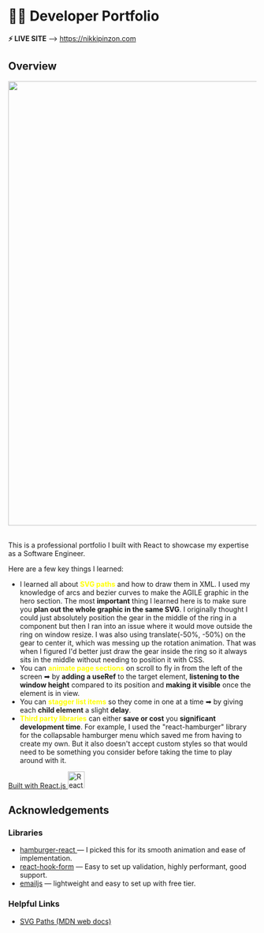 # 👩‍💻 Developer Portfolio

**⚡ LIVE SITE** --> <a href="https://nikkipinzon.com" target="_blank">https://nikkipinzon.com</a>

## Overview

<img src="https://firebasestorage.googleapis.com/v0/b/portfolio-cd2d0.appspot.com/o/portfolio%20redesign%20screenshot.png?alt=media&token=570b80b9-0244-4868-bfce-c911ae63f2f5" width="900rem"/>
<br /><br />

This is a professional portfolio I built with React to showcase my expertise as a Software Engineer. 

Here are a few key things I learned:

- I learned all about <span style="color: yellow">**SVG paths**</span> and how to draw them in XML. I used my knowledge of arcs and bezier curves to make the AGILE graphic in the hero section. The most **important** thing I learned here is to make sure you **plan out the whole graphic in the same SVG**. I originally thought I could just absolutely position the gear in the middle of the ring in a component but then I ran into an issue where it would move outside the ring on window resize. I was also using translate(-50%, -50%) on the gear to center it, which was messing up the rotation animation. That was when I figured I'd better just draw the gear inside the ring so it always sits in the middle without needing to position it with CSS.
- You can <span style="color: yellow">**animate page sections**</span> on scroll to fly in from the left of the screen ➡ by **adding a useRef** to the target element, **listening to the window height** compared to its position and **making it visible** once the element is in view.
- You can <span style="color: yellow">**stagger list items**</span> so they come in one at a time ➡ by giving each **child element** a slight **delay**.
- <span style="color: yellow">**Third party libraries**</span> can either **save or cost** you **significant development time**. For example, I used the "react-hamburger" library for the collapsable hamburger menu which saved me from having to create my own. But it also doesn't accept custom styles so that would need to be something you consider before taking the time to play around with it.

<!-- TODO: Add a screenshot of the live project.
    1. Link to a 'live demo.'
    2. Describe your overall experience in a couple of sentences.
    3. List a few specific technical things that you learned or improved on.
    4. Share any other tips or guidance for others attempting this or something similar.
 -->

<a href="https://react.dev/" target="_blank">
Built with React.js
<img alt="React.js" width="34px" src="https://cdn.jsdelivr.net/gh/devicons/devicon/icons/react/react-original.svg" />
</a>

<!-- TODO: List any MAJOR libraries/frameworks (e.g. React, Tailwind) with links to their homepages. -->

## Acknowledgements

### Libraries

<ul>
    <li>
        <a href="https://www.npmjs.com/package/hamburger-react" target="_blank">hamburger-react
        </a> — I picked this for its smooth animation and ease of implementation.
    </li>
    <li>
        <a href="https://react-hook-form.com/" target="_blank">react-hook-form</a> — Easy to set up validation, highly performant, good support.
    </li>
    <li>
        <a href="https://www.emailjs.com/" target="_blank">emailjs</a> — lightweight and easy to set up with free tier.
    </li>
</ul>

### Helpful Links

<ul>
    <li>
        <a href="https://developer.mozilla.org/en-US/docs/Web/SVG/Tutorial/Paths" target="_blank">SVG Paths (MDN web docs)</a>
    </li>
</ul>

<!-- TODO: List any blog posts, tutorials or plugins that you may have used to complete the project. Only list those that had a significant impact. Obviously, we all 'Google' stuff while working on our things, but maybe something in particular stood out as a 'major contributor' to your skill set for this project. -->
